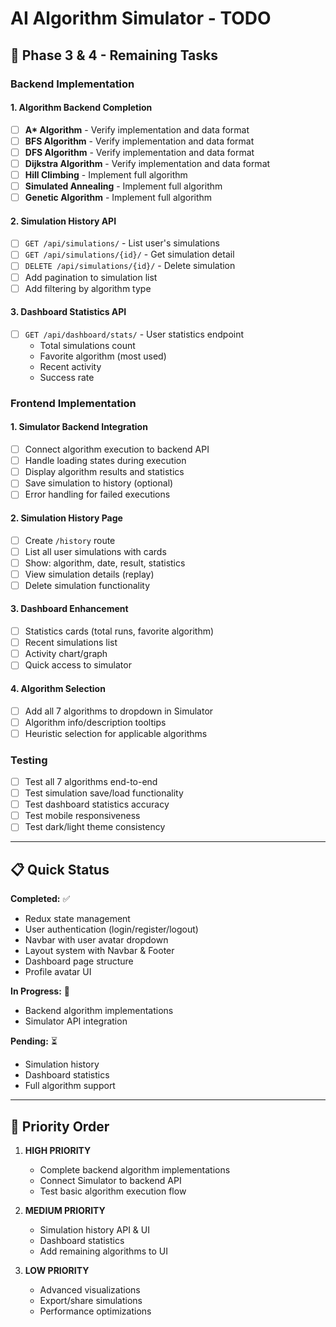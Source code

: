 # AI Algorithm Simulator - TODO

## 🎯 Phase 3 & 4 - Remaining Tasks

### Backend Implementation

#### 1. Algorithm Backend Completion

- [ ] **A\* Algorithm** - Verify implementation and data format
- [ ] **BFS Algorithm** - Verify implementation and data format
- [ ] **DFS Algorithm** - Verify implementation and data format
- [ ] **Dijkstra Algorithm** - Verify implementation and data format
- [ ] **Hill Climbing** - Implement full algorithm
- [ ] **Simulated Annealing** - Implement full algorithm
- [ ] **Genetic Algorithm** - Implement full algorithm

#### 2. Simulation History API

- [ ] `GET /api/simulations/` - List user's simulations
- [ ] `GET /api/simulations/{id}/` - Get simulation detail
- [ ] `DELETE /api/simulations/{id}/` - Delete simulation
- [ ] Add pagination to simulation list
- [ ] Add filtering by algorithm type

#### 3. Dashboard Statistics API

- [ ] `GET /api/dashboard/stats/` - User statistics endpoint
  - Total simulations count
  - Favorite algorithm (most used)
  - Recent activity
  - Success rate

### Frontend Implementation

#### 1. Simulator Backend Integration

- [ ] Connect algorithm execution to backend API
- [ ] Handle loading states during execution
- [ ] Display algorithm results and statistics
- [ ] Save simulation to history (optional)
- [ ] Error handling for failed executions

#### 2. Simulation History Page

- [ ] Create `/history` route
- [ ] List all user simulations with cards
- [ ] Show: algorithm, date, result, statistics
- [ ] View simulation details (replay)
- [ ] Delete simulation functionality

#### 3. Dashboard Enhancement

- [ ] Statistics cards (total runs, favorite algorithm)
- [ ] Recent simulations list
- [ ] Activity chart/graph
- [ ] Quick access to simulator

#### 4. Algorithm Selection

- [ ] Add all 7 algorithms to dropdown in Simulator
- [ ] Algorithm info/description tooltips
- [ ] Heuristic selection for applicable algorithms

### Testing

- [ ] Test all 7 algorithms end-to-end
- [ ] Test simulation save/load functionality
- [ ] Test dashboard statistics accuracy
- [ ] Test mobile responsiveness
- [ ] Test dark/light theme consistency

---

## 📋 Quick Status

**Completed:** ✅

- Redux state management
- User authentication (login/register/logout)
- Navbar with user avatar dropdown
- Layout system with Navbar & Footer
- Dashboard page structure
- Profile avatar UI

**In Progress:** 🔄

- Backend algorithm implementations
- Simulator API integration

**Pending:** ⏳

- Simulation history
- Dashboard statistics
- Full algorithm support

---

## 🚀 Priority Order

1. **HIGH PRIORITY**

   - Complete backend algorithm implementations
   - Connect Simulator to backend API
   - Test basic algorithm execution flow

2. **MEDIUM PRIORITY**

   - Simulation history API & UI
   - Dashboard statistics
   - Add remaining algorithms to UI

3. **LOW PRIORITY**
   - Advanced visualizations
   - Export/share simulations
   - Performance optimizations
